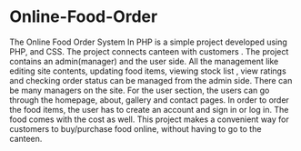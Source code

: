 # Online-Food-Order
The Online Food Order System In PHP is a simple project developed using PHP,  and CSS. The project connects canteen  with customers . The project contains an admin(manager) and the user side. All the management like editing site contents, updating food items, viewing stock list , view ratings  and checking order status can be managed from the admin side. There can be many managers on the site. For the user section, the users can go through the homepage, about,  gallery and contact pages. In order to order the food items, the user has to create an account and sign in or log in. The food comes with the cost as well. This project makes a convenient way for customers to buy/purchase food online, without having to go to the canteen.
